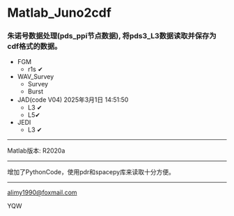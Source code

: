 # Matlab_Juno2cdf
 ### 朱诺号数据处理(pds_ppi节点数据), 将pds3\_L3数据读取并保存为cdf格式的数据。

+ FGM
  + r1s ✔
+ WAV_Survey
  + Survey
  + Burst
+ JAD(code V04) 2025年3月1日 14:51:50
  + L3 ✔
  + L5✔
+ JEDI
  + L3 ✔

---

Matlab版本: R2020a

---

增加了PythonCode，使用pdr和spacepy库来读取十分方便。

---
alimy1990@foxmail.com

YQW
